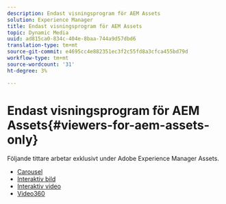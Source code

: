 ```yaml
---
description: Endast visningsprogram för AEM Assets
solution: Experience Manager
title: Endast visningsprogram för AEM Assets
topic: Dynamic Media
uuid: ad815ca0-834c-404e-8baa-744a9d57dbd6
translation-type: tm+mt
source-git-commit: e4695cc4e882351ec3f2c55fd8a3cfca455bd79d
workflow-type: tm+mt
source-wordcount: '31'
ht-degree: 3%

---
```



# Endast visningsprogram för AEM Assets{#viewers-for-aem-assets-only}

Följande tittare arbetar exklusivt under Adobe Experience Manager Assets.

* [Carousel](c-html5-aem-carousel/c-html5-aem-carousel.md)
* [Interaktiv bild](c-html5-aem-interactive-images/c-html5-aem-interactive-images.md)
* [Interaktiv video](c-html5-aem-int-video/c-html5-aem-int-video.md)
* [Video360](c-html5-aem-video360/c-html5-aem-video360.md)
